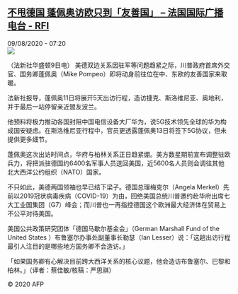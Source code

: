 <!--1596952582000-->
[不甩德国 蓬佩奥访欧只到「友善国」 – 法国国际广播电台 - RFI](http://www.rfi.fr//cn/contenu/20200809-%E4%B8%8D%E7%94%A9%E5%BE%B7%E5%9B%BD-%E8%93%AC%E4%BD%A9%E5%A5%A5%E8%AE%BF%E6%AC%A7%E5%8F%AA%E5%88%B0%E5%8F%8B%E5%96%84%E5%9B%BD)
------

<div>09/08/2020 - 07:20</div><img src="https://s.rfi.fr/media/display/ef23c98c-da02-11ea-9248-005056a98db9/w:310/p:16x9/int0004b.200809132004.jpg"><div class="t-content__body u-clearfix"><div class="m-interstitial"></div><p>（法新社华盛顿9日电）    美德双边关系因驻军等问题趋紧之际，川普政府首席外交官、国务卿蓬佩奥（Mike Pompeo）即将动身前往位在中、东欧的友善国家来取暖。</p><p>    法新社报导，蓬佩奥11日将展开5天出访行程，造访捷克、斯洛维尼亚、奥地利，并于最后一站停留亲近盟友波兰。</p><p>    他预料将极力推动各国封阻中国电信设备大厂华为，说5G技术领先全球的华为构成国安疑虑。在斯洛维尼亚行程中，官员更透露蓬佩奥13日将签下5G协议，但未提供更多细节。</p><p>    蓬佩奥这次出访时间点，华府与柏林关系正日趋紧绷。美方数星期前宣布调整驻欧兵力，将把派驻德国约6400名军事人员送回美国，近5600名人员则会调往其他北大西洋公约组织（NATO）国家。</p><p>    不只如此，美德两国领袖也早已结下梁子。德国总理梅克尔（Angela Merkel）先前以2019冠状病毒疾病（COVID-19）为由，回绝美国总统川普邀约赴华府出席七大工业国集团（G7）峰会；而川普也一再指控德国这个欧洲最大经济体在贸易上不公平对待美国。</p><p>    美国公共政策研究团体「德国马歇尔基金会」（German Marshall Fund of the United States ）布鲁塞尔办事处副董事长勒瑟（Ian Lesser）说：「这趟出访行程最引人注目的是哪些地方国务卿不会造访。」</p><p>    「如果国务卿有心解决目前跨大西洋关系的核心议题，他会造访布鲁塞尔、巴黎和柏林。」（译者：蔡佳敏/核稿：严思祺）</p><p class="t-copyright">© 2020 AFP</p>        </div>
